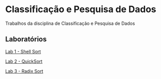 # Classificação e Pesquisa de Dados
Trabalhos da disciplina de Classificação e Pesquisa de Dados
&nbsp;

## Laboratórios
[Lab 1 - Shell Sort](lab1/lab1-2023.pdf)
&nbsp;
  
[Lab 2 - QuickSort](lab2/lab2-2023.pdf)
&nbsp;
  
[Lab 3 - Radix Sort](lab3/lab3-2023-1.pdf)
